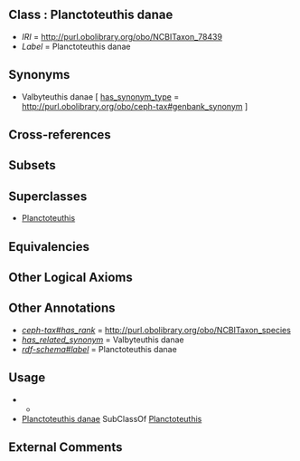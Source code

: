 
## Class : Planctoteuthis danae

 * *IRI* = http://purl.obolibrary.org/obo/NCBITaxon_78439
 * *Label* = Planctoteuthis danae

## Synonyms

 * Valbyteuthis danae [ [has_synonym_type](../../pe/oboInOwl#hasSynonymType.md) = http://purl.obolibrary.org/obo/ceph-tax#genbank_synonym ]

## Cross-references


## Subsets


## Superclasses

 * [Planctoteuthis](../../NCBITaxon/38/NCBITaxon_78438.md)

## Equivalencies


## Other Logical Axioms


## Other Annotations

 * *[ceph-tax#has_rank](../../ceph-tax#has/nk/ceph-tax#has_rank.md)* = http://purl.obolibrary.org/obo/NCBITaxon_species
 * *[has_related_synonym](../../ym/oboInOwl#hasRelatedSynonym.md)* = Valbyteuthis danae
 * *[rdf-schema#label](../../el/rdf-schema#label.md)* = Planctoteuthis danae

## Usage

 * -
 * [Planctoteuthis danae](../../NCBITaxon/39/NCBITaxon_78439.md) SubClassOf [Planctoteuthis](../../NCBITaxon/38/NCBITaxon_78438.md)

## External Comments

